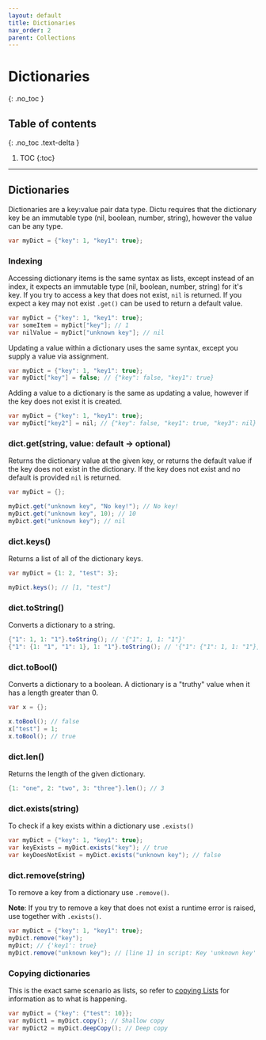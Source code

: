 ```yaml
---
layout: default
title: Dictionaries
nav_order: 2
parent: Collections
---
```


# Dictionaries
{: .no_toc }

## Table of contents
{: .no_toc .text-delta }

1. TOC
{:toc}

---
## Dictionaries

Dictionaries are a key:value pair data type. Dictu requires that the dictionary key be an immutable type (nil, boolean, number, string), however the value can be any type.

```cs
var myDict = {"key": 1, "key1": true};
```

### Indexing

Accessing dictionary items is the same syntax as lists, except instead of an index, it expects an immutable type (nil, boolean, number, string) for it's key.
If you try to access a key that does not exist, `nil` is returned. If you expect a key may not exist `.get()` can be used to return a default value.

```cs
var myDict = {"key": 1, "key1": true};
var someItem = myDict["key"]; // 1
var nilValue = myDict["unknown key"]; // nil
```

Updating a value within a dictionary uses the same syntax, except you supply a value via assignment.

```cs
var myDict = {"key": 1, "key1": true};
var myDict["key"] = false; // {"key": false, "key1": true}
```

Adding a value to a dictionary is the same as updating a value, however if the key does not exist it is created.

```cs
var myDict = {"key": 1, "key1": true};
var myDict["key2"] = nil; // {"key": false, "key1": true, "key3": nil}
```

### dict.get(string, value: default -> optional)

Returns the dictionary value at the given key, or returns the default value if the key does
not exist in the dictionary. If the key does not exist and no default is provided `nil` is returned.

```cs
var myDict = {};

myDict.get("unknown key", "No key!"); // No key!
myDict.get("unknown key", 10); // 10
myDict.get("unknown key"); // nil
```

### dict.keys()

Returns a list of all of the dictionary keys.

```cs
var myDict = {1: 2, "test": 3};

myDict.keys(); // [1, "test"]
```

### dict.toString()
Converts a dictionary to a string.

```cs
{"1": 1, 1: "1"}.toString(); // '{"1": 1, 1: "1"}'
{"1": {1: "1", "1": 1}, 1: "1"}.toString(); // '{"1": {"1": 1, 1: "1"}, 1: "1"}'
```

### dict.toBool()

Converts a dictionary to a boolean. A dictionary is a "truthy" value when it has a length greater than 0.

```cs
var x = {};

x.toBool(); // false
x["test"] = 1;
x.toBool(); // true
```

### dict.len()

Returns the length of the given dictionary.

```cs
{1: "one", 2: "two", 3: "three"}.len(); // 3
```

### dict.exists(string)

To check if a key exists within a dictionary use `.exists()`

```cs
var myDict = {"key": 1, "key1": true};
var keyExists = myDict.exists("key"); // true
var keyDoesNotExist = myDict.exists("unknown key"); // false
```

### dict.remove(string)

To remove a key from a dictionary use `.remove()`.

**Note**: If you try to remove a key that does not exist a runtime error is raised, use together with `.exists()`.

```cs
var myDict = {"key": 1, "key1": true};
myDict.remove("key");
myDict; // {'key1': true}
myDict.remove("unknown key"); // [line 1] in script: Key 'unknown key' passed to remove() does not exist
```

### Copying dictionaries

This is the exact same scenario as lists, so refer to [copying Lists](#copying-lists) for information as to what is happening.

```cs
var myDict = {"key": {"test": 10}};
var myDict1 = myDict.copy(); // Shallow copy
var myDict2 = myDict.deepCopy(); // Deep copy
```